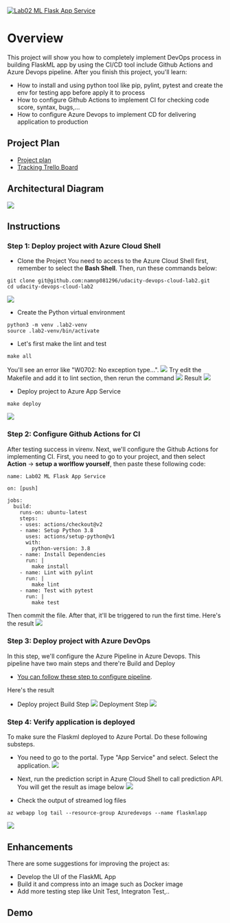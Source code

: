 [![Lab02 ML Flask App Service](https://github.com/namnp081296/udacity-devops-cloud-lab2/actions/workflows/pythonflaskml.yml/badge.svg)](https://github.com/namnp081296/udacity-devops-cloud-lab2/actions/workflows/pythonflaskml.yml)

# Overview
This project will show you how to completely implement DevOps process in building FlaskML app by using the CI/CD tool include Github Actions and Azure Devops pipeline.
After you finish this project, you'll learn:
* How to install and using python tool like pip, pylint, pytest and create the env for testing app before apply it to process
* How to configure Github Actions to implement CI for checking code score, syntax, bugs,...
* How to configure Azure Devops to implement CD for delivering application to production

## Project Plan
* [Project plan](docs/lab02-plan.xlsx)
* [Tracking Trello Board](https://trello.com/b/6Bz6jB9R/udacity-ml-app)

## Architectural Diagram
![](docs/screenshots/cicd_diagram.png)

## Instructions
### Step 1: Deploy project with Azure Cloud Shell  
* Clone the Project
You need to access to the Azure Cloud Shell first, remember to select the **Bash Shell**. Then, run these commands below:
```
git clone git@github.com:namnp081296/udacity-devops-cloud-lab2.git
cd udacity-devops-cloud-lab2
```
![](docs/screenshots/cloning_project_to_AZ_CloudShell.png)

* Create the Python virtual environment
```
python3 -m venv .lab2-venv
source .lab2-venv/bin/activate
```
	
* Let's first make the lint and test
```
make all
```
You'll see an error like "W0702: No exception type...". 
![](docs/screenshots/first_time_make_all.png)
Try edit the Makefile and add it to lint section, then rerun the command
![](docs/screenshots/add_exception_w0702.png)
Result
![](docs/screenshots/result_make_all.png)

* Deploy project to Azure App Service
```
make deploy
```
![](docs/screenshots/deploy_service.png)

### Step 2: Configure Github Actions for CI
After testing success in virenv. Next, we'll configure the Github Actions for implementing CI. First, you need to go to your project, and then select **Action** -> **setup a worlflow yourself**, then paste these following code:
```
name: Lab02 ML Flask App Service

on: [push]

jobs:
  build:
    runs-on: ubuntu-latest
    steps:
    - uses: actions/checkout@v2
    - name: Setup Python 3.8
      uses: actions/setup-python@v1
      with:
        python-version: 3.8
    - name: Install Dependencies
      run: |
        make install
    - name: Lint with pylint
      run: |
        make lint
    - name: Test with pytest
      run: |
        make test
```
Then commit the file. After that, it'll be triggered to run the first time. Here's the result
![](docs/screenshots/github_actions_pass_test.png)

### Step 3: Deploy project with Azure DevOps
In this step, we'll configure the Azure Pipeline in Azure Devops. This pipeline have two main steps and there're Build and Deploy
* [You can follow these step to configure pipeline](https://docs.microsoft.com/en-us/azure/devops/pipelines/ecosystems/python-webapp?view=azure-devops#create-an-azure-devops-project-and-connect-to-azure).

Here's the result 
* Deploy project
Build Step
![](docs/screenshots/az_devops_build.png)
Deployment Step
![](docs/screenshots/az_devops_deploy.png)

### Step 4: Verify application is deployed
To make sure the Flaskml deployed to Azure Portal. Do these following substeps.
* You need to go to the portal. Type "App Service" and select. Select the application.
![](docs/screenshots/app_service_deployed.png)

* Next, run the prediction script in Azure Cloud Shell to call prediction API.
You will get the result as image below
![](docs/screenshots/make_prediction.png)

* Check the output of streamed log files
```
az webapp log tail --resource-group Azuredevops --name flaskmlapp
```
![](docs/screenshots/curl_stream_log.png)

## Enhancements
There are some suggestions for improving the project as:
* Develop the UI of the FlaskML App
* Build it and compress into an image such as Docker image
* Add more testing step like Unit Test, Integraton Test,..

## Demo
